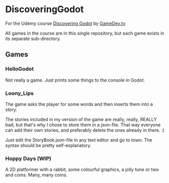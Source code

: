 # DiscoveringGodot
 For the Udemy course [Discovering Godot](https://www.udemy.com/godot/learn/) by [GameDev.tv](https://www.gamedev.tv/)

All games in the course are in this single repository, but each game exists in its separate sub-directory.

## Games
### HelloGodot
Not really a game. Just prints some things to the console in Godot.

### Loony_Lips
The game asks the player for some words and then inserts them into a story.

The stories included in my version of the game are really, really, REALLY bad, but that's why I chose to store them in a json-file. That way everyone can add their own stories, and preferably delete the ones already in there. :)

Just edit the StoryBook.json-file in any text editor and go to town. The syntax should be pretty self-explanatory.

### Hoppy Days (WIP)
A 2D platformer with a rabbit, some colourful graphics, a jolly tune or two and coins. Many, many coins.